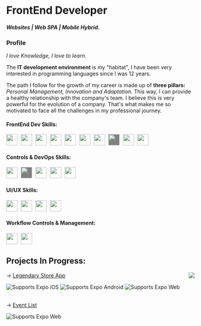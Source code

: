 <div>
  <h1> FrontEnd Developer</h1>
  <h4><i>Websites | Web SPA | Mobile Hybrid.</i></h4>
  <div>
    <h3/> Profile </h3>
    <p> <i>I love Knowledge, I love to learn.</i> </p>
    <p>The <b>IT development environment</b> is my "habitat", I have been very interested in programming languages since
      I was 12 years.</p>
    <p>The path I follow for the growth of my career is made up of <b>three pillars:</b> <i>Personal Management,
        Innovation and Adaptation.</i> This way, I can provide a healthy relationship with the company's team. I believe
      this is very powerful for the evolution of a company. That's what makes me so motivated to face all the challenges
      in my professional journey.</p>
  </div>
  <div>
    <h4>FrontEnd Dev Skills:</h4>
    <img style="margin-right: 5px;" src="https://cdn.jsdelivr.net/gh/devicons/devicon/icons/html5/html5-original.svg"
      width="30px" />
    <img style="margin-right: 5px;" src="https://cdn.jsdelivr.net/gh/devicons/devicon/icons/css3/css3-original.svg"
      width="30px" />
    <img style="margin-right: 5px;" src="https://cdn.jsdelivr.net/gh/devicons/devicon/icons/sass/sass-original.svg"
      width="30px" />
    <img style="margin-right: 5px;"
      src="https://cdn.jsdelivr.net/gh/devicons/devicon/icons/javascript/javascript-original.svg" width="30px" />
    <img style="margin-right: 5px;"
      src="https://cdn.jsdelivr.net/gh/devicons/devicon/icons/typescript/typescript-original.svg" width="30px" />
    <img style="margin-right: 5px;" src="https://cdn.jsdelivr.net/gh/devicons/devicon/icons/nodejs/nodejs-original.svg"
      width="30px" />
    <img style="margin-right: 5px;" src="https://cdn.jsdelivr.net/gh/devicons/devicon/icons/react/react-original.svg"
      width="30px" />
    <img style="margin-right: 5px; background-color: grey;" src="https://cdn.jsdelivr.net/gh/devicons/devicon/icons/nextjs/nextjs-original.svg" width="30px" />
    <img style="margin-right: 5px" src="https://cdn.jsdelivr.net/gh/devicons/devicon/icons/redux/redux-original.svg"
      width="30px" />
    <img style="margin-right: 5px" src="https://cdn.jsdelivr.net/gh/devicons/devicon/icons/jest/jest-plain.svg"
      width="30px" />
    <br/>
    <h4>Controls & DevOps Skills: </h4>
    <img style="margin-right: 5px" src="https://cdn.jsdelivr.net/gh/devicons/devicon/icons/git/git-original.svg"
      width="30px" />
    <img style="margin-right: 5px;  background-color: grey"
      src="https://cdn.jsdelivr.net/gh/devicons/devicon/icons/github/github-original.svg" width="30px" />
    <img style="margin-right: 5px" src="https://cdn.jsdelivr.net/gh/devicons/devicon/icons/gitlab/gitlab-original.svg"
      width="30px" />
    <img style="margin-right: 5px" src="https://cdn.jsdelivr.net/gh/devicons/devicon/icons/docker/docker-original.svg"
      width="30px" />
    <img style="margin-right: 5px" src="https://www.vectorlogo.zone/logos/getpostman/getpostman-icon.svg"
      width="30px" />
    <br />
    <h4>UI/UX Skills: </h4>
    <img style="margin-right: 5px;" src="https://cdn.jsdelivr.net/gh/devicons/devicon/icons/figma/figma-original.svg"
      width="30px" />
    <img style="margin-right: 5px;"
      src="https://cdn.jsdelivr.net/gh/devicons/devicon/icons/photoshop/photoshop-plain.svg" width="30px" />
    <img style="margin-right: 5px;" src="https://cdn.jsdelivr.net/gh/devicons/devicon/icons/xd/xd-plain.svg"
      width="30px" />
    <img style="margin-right: 5px;"
      src="https://cdn.jsdelivr.net/gh/devicons/devicon/icons/devicon/devicon-original.svg" width="30px" />
    <br />
    <h4>Workflow Controls & Management:</h4>
    <img style="margin-right: 5px;" src="https://asset.brandfetch.io/idU6lzwMYA/idMaCKxlWy.svg" width="30px" />
    <img style="margin-right: 5px;" src="https://www.vectorlogo.zone/logos/monday/monday-icon.svg" width="30px" />
  </div>
  <div>
    <h2>Projects In Progress: </h2>
    <a href="https://github.com/anuraghazra/github-readme-stats">
      <img align="right" src="https://github-readme-stats.vercel.app/api?username=djonatanAbreu&show_icons=true&theme=radical" />
    </a>
    →
    <a style="margin-bottom: 3px; margin-top: 30px;" href="https://github.com/Djonatanabreu/legendary-store-mobile">Legendary Store
      App</a>
    <p>
      <!-- iOS -->
      <img alt="Supports Expo iOS" longdesc="Supports Expo iOS"
        src="https://img.shields.io/badge/iOS-4630EB.svg?style=flat-square&logo=APPLE&labelColor=999999&logoColor=fff" />
      <!-- Android -->
      <img alt="Supports Expo Android" longdesc="Supports Expo Android"
        src="https://img.shields.io/badge/Android-4630EB.svg?style=flat-square&logo=ANDROID&labelColor=A4C639&logoColor=fff" />
      <!-- Web -->
      <img alt="Supports Expo Web" longdesc="Supports Expo Web"
        src="https://img.shields.io/badge/web-4630EB.svg?style=flat-square&logo=GOOGLE-CHROME&labelColor=4285F4&logoColor=fff" />
    </p>
    <br />
    →
    <a href="https://github.com/Djonatanabreu/event-list-app">Event List</a>
    <br />
    <p>
      <!-- Web -->
      <img alt="Supports Expo Web" longdesc="Supports Expo Web"
        src="https://img.shields.io/badge/web-4630EB.svg?style=flat-square&logo=GOOGLE-CHROME&labelColor=4285F4&logoColor=fff" />
    </p>
  </div>
</div>
